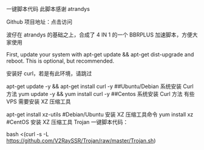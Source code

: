 一键脚本代码
此脚本感谢  atrandys

Github 项目地址：点击访问

波仔在 atrandys 的基础之上，合成了 4 IN 1 的一个 BBRPLUS 加速脚本，方便大家使用

First, update your system with apt-get update && apt-get dist-upgrade and reboot. This is optional, but recommended.

安装好 curl，若是有此环境，请跳过

apt-get update -y && apt-get install curl -y    ##Ubuntu/Debian 系统安装 Curl 方法
yum update -y && yum install curl -y            ##Centos 系统安装 Curl 方法
有些 VPS 需要安装 XZ 压缩工具

apt-get install xz-utils   #Debian/Ubuntu 安装 XZ 压缩工具命令
yum install xz    #CentOS 安装 XZ 压缩工具
Trojan 一键脚本代码：

bash <(curl -s -L https://github.com/V2RaySSR/Trojan/raw/master/Trojan.sh)
